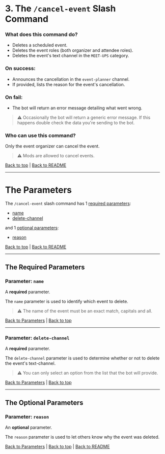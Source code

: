 # 3. The `/cancel-event` Slash Command

### What does this command do?

- Deletes a scheduled event.
- Deletes the event roles (both organizer and attendee roles).
- Deletes the event's text channel in the `MEET-UPS` category.

### On success:

- Announces the cancellation in the `event-planner` channel.
- If provided, lists the reason for the event's cancellation.

### On fail:
- The bot will return an error message detailing what went wrong.

>⚠️ Occasionally the bot will return a generic error message. If this happens double check the data you're sending to the bot.

### Who can use this command?

Only the event organizer can cancel the event.

> ⚠️ Mods are allowed to cancel events.

[Back to top](#1-the-create-event-slash-command) | [Back to README](../README.md)

---

# The Parameters

The `/cancel-event` slash command has 1 [required parameters](#the-required-parameters):

- [name](#parameter-name)
- [delete-channel](#parameter-delete-channel)

and 1 [optional parameters](#the-optional-parameters):

- [reason](#parameter-reason)

[Back to top](#1-the-create-event-slash-command) | [Back to README](../README.md)

---

## The Required Parameters

### Parameter: `name`

A **required** parameter. 

The `name` parameter is used to identify which event to delete.

> ⚠️ The name of the event must be an exact match, capitals and all.

[Back to Parameters](#the-parameters) | [Back to top](#1-the-create-event-slash-command)

---

### Parameter: `delete-channel`

A **required** parameter. 

The `delete-channel` parameter is used to determine whether or not to delete the event's text-channel.

> ⚠️ You can only select an option from the list that the bot will provide.

[Back to Parameters](#the-parameters) | [Back to top](#1-the-create-event-slash-command)

---

## The Optional Parameters

### Parameter: `reason`

An **optional** parameter. 

The `reason` parameter is used to let others know why the event was deleted.

[Back to Parameters](#the-parameters) | [Back to top](#1-the-create-event-slash-command) | [Back to README](../README.md)
